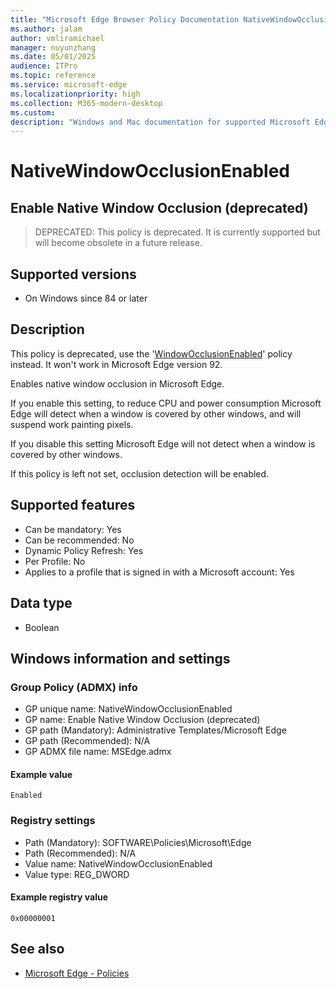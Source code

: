 ```yaml
---
title: "Microsoft Edge Browser Policy Documentation NativeWindowOcclusionEnabled"
ms.author: jalam
author: vmliramichael
manager: nuyunzhang
ms.date: 05/01/2025
audience: ITPro
ms.topic: reference
ms.service: microsoft-edge
ms.localizationpriority: high
ms.collection: M365-modern-desktop
ms.custom:
description: "Windows and Mac documentation for supported Microsoft Edge Browser policy: Enable Native Window Occlusion (deprecated)"
---
```


<!--THIS FILE IS AUTOMATICALLY GENERATED. MANUAL CHANGES WILL BE OVERWRITTEN.-->
<!--Please contact the Microsoft Edge Manageability team with any questions.-->

# NativeWindowOcclusionEnabled

## Enable Native Window Occlusion (deprecated)
> DEPRECATED: This policy is deprecated. It is currently supported but will become obsolete in a future release.

## Supported versions

- On Windows since 84 or later

## Description

This policy is deprecated, use the '[WindowOcclusionEnabled](WindowOcclusionEnabled.md)' policy instead. It won't work in Microsoft Edge version 92.

Enables native window occlusion in Microsoft Edge.

If you enable this setting, to reduce CPU and power consumption Microsoft Edge will detect when a window is covered by other windows, and will suspend work painting pixels.

If you disable this setting Microsoft Edge will not detect when a window is covered by other windows.

If this policy is left not set, occlusion detection will be enabled.

## Supported features

- Can be mandatory: Yes
- Can be recommended: No
- Dynamic Policy Refresh: Yes
- Per Profile: No
- Applies to a profile that is signed in with a Microsoft account: Yes

## Data type

- Boolean

## Windows information and settings

### Group Policy (ADMX) info

- GP unique name: NativeWindowOcclusionEnabled
- GP name: Enable Native Window Occlusion (deprecated)
- GP path (Mandatory): Administrative Templates/Microsoft Edge
- GP path (Recommended): N/A
- GP ADMX file name: MSEdge.admx

#### Example value

```
Enabled
```

### Registry settings

- Path (Mandatory): SOFTWARE\Policies\Microsoft\Edge
- Path (Recommended): N/A
- Value name: NativeWindowOcclusionEnabled
- Value type: REG_DWORD

#### Example registry value

```
0x00000001
```


## See also
- [Microsoft Edge - Policies](../microsoft-edge-policies.md)
